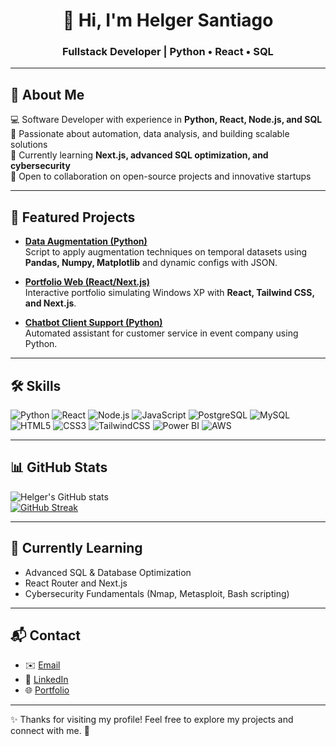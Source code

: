 <h1 align="center">👋 Hi, I'm Helger Santiago</h1>
<h3 align="center">Fullstack Developer | Python • React • SQL</h3>

---

## 🚀 About Me
💻 Software Developer with experience in **Python, React, Node.js, and SQL**  
🔧 Passionate about automation, data analysis, and building scalable solutions  
🌱 Currently learning **Next.js, advanced SQL optimization, and cybersecurity**  
🤝 Open to collaboration on open-source projects and innovative startups  

---

## 🚀 Featured Projects

- [**Data Augmentation (Python)**](https://github.com/SePuLvEdA22/data-augmentation)  
  Script to apply augmentation techniques on temporal datasets using **Pandas, Numpy, Matplotlib** and dynamic configs with JSON.  

- [**Portfolio Web (React/Next.js)**](https://github.com/SePuLvEdA22/portfolio)  
  Interactive portfolio simulating Windows XP with **React, Tailwind CSS, and Next.js**.  

- [**Chatbot Client Support (Python)**](https://github.com/SePuLvEdA22/chatbot)  
  Automated assistant for customer service in event company using Python.  

---

## 🛠 Skills

![Python](https://img.shields.io/badge/Python-3776AB?style=for-the-badge&logo=python&logoColor=white)
![React](https://img.shields.io/badge/React-20232A?style=for-the-badge&logo=react&logoColor=61DAFB)
![Node.js](https://img.shields.io/badge/Node.js-43853D?style=for-the-badge&logo=node.js&logoColor=white)
![JavaScript](https://img.shields.io/badge/JavaScript-F7DF1E?style=for-the-badge&logo=javascript&logoColor=black)
![PostgreSQL](https://img.shields.io/badge/PostgreSQL-316192?style=for-the-badge&logo=postgresql&logoColor=white)
![MySQL](https://img.shields.io/badge/MySQL-005C84?style=for-the-badge&logo=mysql&logoColor=white)
![HTML5](https://img.shields.io/badge/HTML5-E34F26?style=for-the-badge&logo=html5&logoColor=white)
![CSS3](https://img.shields.io/badge/CSS3-1572B6?style=for-the-badge&logo=css3&logoColor=white)
![TailwindCSS](https://img.shields.io/badge/Tailwind_CSS-38B2AC?style=for-the-badge&logo=tailwind-css&logoColor=white)
![Power BI](https://img.shields.io/badge/Power%20BI-F2C811?style=for-the-badge&logo=powerbi&logoColor=black)
![AWS](https://img.shields.io/badge/AWS-FF9900?style=for-the-badge&logo=amazonaws&logoColor=white)

---

## 📊 GitHub Stats

![Helger's GitHub stats](https://github-readme-stats.vercel.app/api?username=SePuLvEdA22&show_icons=true&theme=radical)  
[![GitHub Streak](https://streak-stats.demolab.com?user=SePuLvEdA22&theme=highcontrast&border_radius=7&hide_border=true&exclude_days=Sun%2CSat&card_width=467)](#)

---

## 🌱 Currently Learning
- Advanced SQL & Database Optimization  
- React Router and Next.js  
- Cybersecurity Fundamentals (Nmap, Metasploit, Bash scripting)  

---

## 📬 Contact

- ✉️ [Email](mailto:hj.santiago.sepulveda@gmail.com)  
- 💼 [LinkedIn](https://www.linkedin.com/in/helgersantiago)  
- 🌐 [Portfolio](https://helgersantiago.dev)  

---
✨ Thanks for visiting my profile! Feel free to explore my projects and connect with me. 🚀
